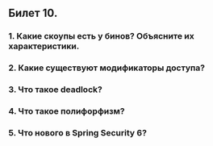 ## Билет 10.

### 1. Какие скоупы есть у бинов? Объясните их характеристики.
### 2. Какие существуют модификаторы доступа?
### 3. Что такое deadlock?
### 4. Что такое полифорфизм?
### 5. Что нового в Spring Security 6?
